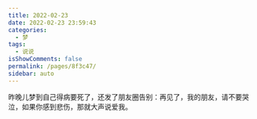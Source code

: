 ```yaml
---
title: 2022-02-23
date: 2022-02-23 23:59:43
categories: 
  - 梦
tags: 
  - 说说
isShowComments: false
permalink: /pages/8f3c47/
sidebar: auto
---
```


昨晚儿梦到自己得病要死了，还发了朋友圈告别：再见了，我的朋友，请不要哭泣，如果你感到悲伤，那就大声说爱我。
